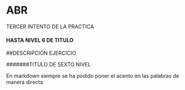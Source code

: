 # ABR
TERCER INTENTO DE LA PRACTICA
#### HASTA NIVEL 6 DE TITULO

##DESCRIPCIÓN
EJERCICIO

#######TITULO DE SEXTO NIVEL 

En markdown siempre se ha podido poner el acento en las palabras de manera directa
